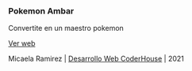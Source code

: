 ### Pokemon Ambar 
Convertite en un maestro pokemon

[Ver web](https://mramirez96.github.io/dw-coderhouse-2021/)

Micaela Ramirez | [Desarrollo Web CoderHouse](https://www.coderhouse.com/online/desarrollo-web-online) | 2021
